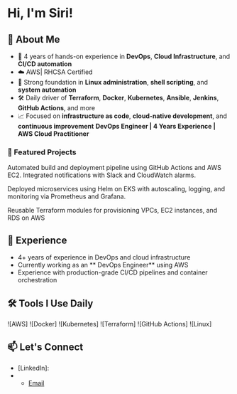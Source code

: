 # Hi, I'm Siri!  

## 🚀 About Me

- 💼 4 years of hands-on experience in **DevOps**, **Cloud Infrastructure**, and **CI/CD automation**
- ☁️ AWS| RHCSA Certified
- 🐧 Strong foundation in **Linux administration**, **shell scripting**, and **system automation**
- 🛠️ Daily driver of **Terraform**, **Docker**, **Kubernetes**, **Ansible**, **Jenkins**, **GitHub Actions**, and more
- 📈 Focused on **infrastructure as code**, **cloud-native development**, and **continuous improvement**
**DevOps Engineer | 4 Years Experience | AWS Cloud Practitioner**

### 🚀 Featured Projects

Automated build and deployment pipeline using GitHub Actions and AWS EC2. 
Integrated notifications with Slack and CloudWatch alarms.

Deployed microservices using Helm on EKS with autoscaling, logging, 
and monitoring via Prometheus and Grafana.

Reusable Terraform modules for provisioning VPCs, 
EC2 instances, and RDS on AWS

## 🎯 Experience

- 4+ years of experience in DevOps and cloud infrastructure
- Currently working as an ** DevOps Engineer** using AWS
- Experience with production-grade CI/CD pipelines and container orchestration

## 🛠️ Tools I Use Daily

![AWS]
![Docker]
![Kubernetes]
![Terraform]
![GitHub Actions]
![Linux]

## 📫 Let's Connect

- [LinkedIn]:
- - [Email](sirishapasupulety@gmail.com)



